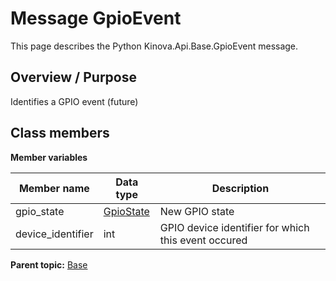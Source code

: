 # Message GpioEvent

This page describes the Python Kinova.Api.Base.GpioEvent message.

## Overview / Purpose

Identifies a GPIO event \(future\)

## Class members

 **Member variables** 

|Member name|Data type|Description|
|-----------|---------|-----------|
|gpio\_state| [GpioState](enm_Base_GpioState.md#)|New GPIO state|
|device\_identifier|int|GPIO device identifier for which this event occured|

**Parent topic:** [Base](../references/summary_Base.md)

